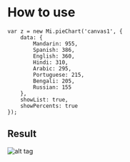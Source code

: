 # How to use
```
var z = new Mi.pieChart('canvas1', {
    data: {
        Mandarin: 955,
        Spanish: 386,
        English: 360,
        Hindi: 310,
        Arabic: 295,
        Portuguese: 215,
        Bengali: 205,
        Russian: 155 
    },
    showList: true,
    showPercents: true
});
```
## Result

![alt tag](http://url/to/img.png)